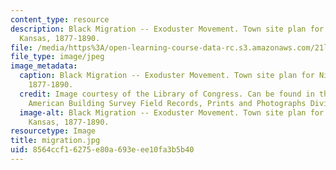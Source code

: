 ```yaml
---
content_type: resource
description: Black Migration -- Exoduster Movement. Town site plan for Nicodemus,
  Kansas, 1877-1890.
file: /media/https%3A/open-learning-course-data-rc.s3.amazonaws.com/21l-705-major-authors-melville-and-morrison-fall-2003/8564ccf16275e80a693eee10fa3b5b40_migration.jpg
file_type: image/jpeg
image_metadata:
  caption: Black Migration -- Exoduster Movement. Town site plan for Nicodemus, Kansas,
    1877-1890.
  credit: Image courtesy of the Library of Congress. Can be found in the Historic
    American Building Survey Field Records, Prints and Photographs Division (109).
  image-alt: Black Migration -- Exoduster Movement. Town site plan for Nicodemus,
    Kansas, 1877-1890.
resourcetype: Image
title: migration.jpg
uid: 8564ccf1-6275-e80a-693e-ee10fa3b5b40
---
```

